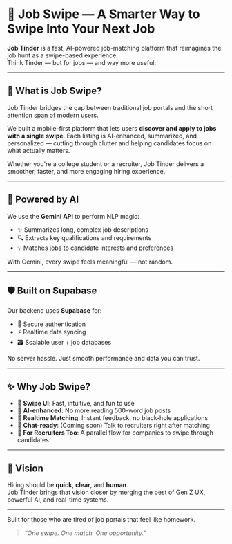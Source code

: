 # 💼 Job Swipe — A Smarter Way to Swipe Into Your Next Job

**Job Tinder** is a fast, AI-powered job-matching platform that reimagines the job hunt as a swipe-based experience.  
Think Tinder — but for jobs — and way more useful.

---

## 🚀 What is Job Swipe?

Job Tinder bridges the gap between traditional job portals and the short attention span of modern users.

We built a mobile-first platform that lets users **discover and apply to jobs with a single swipe**. Each listing is AI-enhanced, summarized, and personalized — cutting through clutter and helping candidates focus on what actually matters.

Whether you're a college student or a recruiter, Job Tinder delivers a smoother, faster, and more engaging hiring experience.

---

## 🧠 Powered by AI

We use the **Gemini API** to perform NLP magic:
- ✨ Summarizes long, complex job descriptions
- 🔍 Extracts key qualifications and requirements
- 💡 Matches jobs to candidate interests and preferences

With Gemini, every swipe feels meaningful — not random.

---

## 🛡️ Built on Supabase

Our backend uses **Supabase** for:
- 🔐 Secure authentication
- ⚡ Realtime data syncing
- 🗃️ Scalable user + job databases

No server hassle. Just smooth performance and data you can trust.

---

## ✨ Why Job Swipe?

- 📱 **Swipe UI**: Fast, intuitive, and fun to use
- 🧠 **AI-enhanced**: No more reading 500-word job posts
- 🚀 **Realtime Matching**: Instant feedback, no black-hole applications
- 💬 **Chat-ready**: (Coming soon) Talk to recruiters right after matching
- 👥 **For Recruiters Too**: A parallel flow for companies to swipe through candidates

---

## 🔭 Vision

Hiring should be **quick**, **clear**, and **human**.  
Job Tinder brings that vision closer by merging the best of Gen Z UX, powerful AI, and real-time systems.

---

Built for those who are tired of job portals that feel like homework.

> _“One swipe. One match. One opportunity.”_
